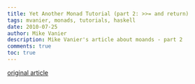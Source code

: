```yaml
---
title: Yet Another Monad Tutorial (part 2: >>= and return)
tags: mvanier, monads, tutorials, haskell
date: 2010-07-25
author: Mike Vanier
description: Mike Vanier's article about moands - part 2
comments: true
toc: true
---
```

[original article](http://mvanier.livejournal.com/4305.html)

